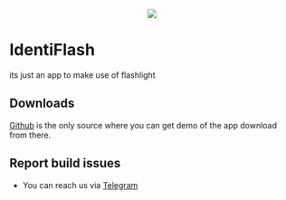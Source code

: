 <p align="center">
<img src="https://user-images.githubusercontent.com/39193925/140089924-0a919c4c-6424-4da7-b02a-d096a1e27f3b.png" > 
</p>

IdentiFlash
===========
its just an app to make use of flashlight

## Downloads

[Github](https://github.com/YuvaRajAF/identi_flash/releases/tag/Publish) is the only source where you can get demo of the app download from there.

## Report build issues
- You can reach us via [Telegram](https://t.me/Atom_Yr)
